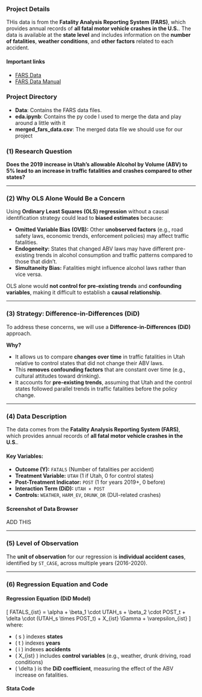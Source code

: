 ### Project Details
THis data is from the **Fatality Analysis Reporting System (FARS)**, which provides annual records of **all fatal motor vehicle crashes in the U.S.**.
The data is available at the **state level** and includes information on the **number of fatalities**, **weather conditions**, and **other factors** related to each accident.

#### Important links
- [FARS Data](https://www.nhtsa.gov/file-downloads?p=nhtsa/downloads/FARS/)
- [FARS Data Manual](https://crashstats.nhtsa.dot.gov/Api/Public/ViewPublication/813556)


### Project Directory
- **Data**: Contains the FARS data files.
- **eda.ipynb**: Contains the py code I used to merge the data and play around a little with it
- **merged_fars_data.csv**: The merged data file we should use for our project

### **(1) Research Question**
**Does the 2019 increase in Utah’s allowable Alcohol by Volume (ABV) to 5% lead to an increase in traffic fatalities and crashes compared to other states?**  

---

### **(2) Why OLS Alone Would Be a Concern**
Using **Ordinary Least Squares (OLS) regression** without a causal identification strategy could lead to **biased estimates** because:
- **Omitted Variable Bias (OVB):** Other **unobserved factors** (e.g., road safety laws, economic trends, enforcement policies) may affect traffic fatalities.
- **Endogeneity:** States that changed ABV laws may have different pre-existing trends in alcohol consumption and traffic patterns compared to those that didn’t.
- **Simultaneity Bias:** Fatalities might influence alcohol laws rather than vice versa.

OLS alone would **not control for pre-existing trends** and **confounding variables**, making it difficult to establish a **causal relationship**.

---

### **(3) Strategy: Difference-in-Differences (DiD)**
To address these concerns, we will use a **Difference-in-Differences (DiD)** approach.  

**Why?**
- It allows us to compare **changes over time** in traffic fatalities in Utah relative to control states that did not change their ABV laws.
- This **removes confounding factors** that are constant over time (e.g., cultural attitudes toward drinking).
- It accounts for **pre-existing trends**, assuming that Utah and the control states followed parallel trends in traffic fatalities before the policy change.

---

### **(4) Data Description**
The data comes from the **Fatality Analysis Reporting System (FARS)**, which provides annual records of **all fatal motor vehicle crashes in the U.S.**.  

#### **Key Variables:**
- **Outcome (Y):** `FATALS` (Number of fatalities per accident)
- **Treatment Variable:** `UTAH` (1 if Utah, 0 for control states)
- **Post-Treatment Indicator:** `POST` (1 for years 2019+, 0 before)
- **Interaction Term (DiD):** `UTAH × POST`
- **Controls:** `WEATHER`, `HARM_EV`, `DRUNK_DR` (DUI-related crashes)

#### **Screenshot of Data Browser**
ADD THIS

---

### **(5) Level of Observation**
The **unit of observation** for our regression is **individual accident cases**, identified by `ST_CASE`, across multiple years (2016-2020).  

---

### **(6) Regression Equation and Code**
#### **Regression Equation (DiD Model)**
\[
FATALS_{ist} = \alpha + \beta_1 \cdot UTAH_s + \beta_2 \cdot POST_t + \delta \cdot (UTAH_s \times POST_t) + X_{ist} \Gamma + \varepsilon_{ist}
\]
where:
- \( s \) indexes **states**
- \( t \) indexes **years**
- \( i \) indexes **accidents**
- \( X_{ist} \) includes **control variables** (e.g., weather, drunk driving, road conditions)
- \( \delta \) is the **DiD coefficient**, measuring the effect of the ABV increase on fatalities.

#### **Stata Code**


